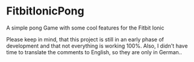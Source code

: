 # FitbitIonicPong
A simple pong Game with some cool features for the Fitbit Ionic

Please keep in mind, that this project is still in an early phase of development and that not everything is working 100%.
Also, I didn't have time to translate the comments to English, so they are only in German..
